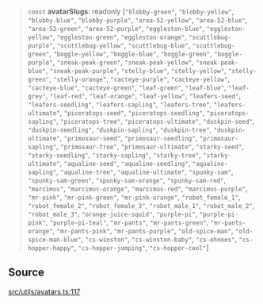 > `const` **avatarSlugs**: readonly [`"blobby-green"`, `"blobby-yellow"`, `"blobby-blue"`, `"blobby-purple"`, `"area-52-yellow"`, `"area-52-blue"`, `"area-52-green"`, `"area-52-purple"`, `"eggleston-blue"`, `"eggleston-yellow"`, `"eggleston-green"`, `"eggleston-orange"`, `"scuttlebug-purple"`, `"scuttlebug-yellow"`, `"scuttlebug-blue"`, `"scuttlebug-green"`, `"boggle-yellow"`, `"boggle-blue"`, `"boggle-green"`, `"boggle-purple"`, `"sneak-peak-green"`, `"sneak-peak-yellow"`, `"sneak-peak-blue"`, `"sneak-peak-purple"`, `"stelly-blue"`, `"stelly-yellow"`, `"stelly-green"`, `"stelly-orange"`, `"cacteye-purple"`, `"cacteye-yellow"`, `"cacteye-blue"`, `"cacteye-green"`, `"leaf-green"`, `"leaf-blue"`, `"leaf-grey"`, `"leaf-red"`, `"leaf-orange"`, `"leaf-yellow"`, `"leafers-seed"`, `"leafers-seedling"`, `"leafers-sapling"`, `"leafers-tree"`, `"leafers-ultimate"`, `"piceratops-seed"`, `"piceratops-seedling"`, `"piceratops-sapling"`, `"piceratops-tree"`, `"piceratops-ultimate"`, `"duskpin-seed"`, `"duskpin-seedling"`, `"duskpin-sapling"`, `"duskpin-tree"`, `"duskpin-ultimate"`, `"primosaur-seed"`, `"primosaur-seedling"`, `"primosaur-sapling"`, `"primosaur-tree"`, `"primosaur-ultimate"`, `"starky-seed"`, `"starky-seedling"`, `"starky-sapling"`, `"starky-tree"`, `"starky-ultimate"`, `"aqualine-seed"`, `"aqualine-seedling"`, `"aqualine-sapling"`, `"aqualine-tree"`, `"aqualine-ultimate"`, `"spunky-sam"`, `"spunky-sam-green"`, `"spunky-sam-orange"`, `"spunky-sam-red"`, `"marcimus"`, `"marcimus-orange"`, `"marcimus-red"`, `"marcimus-purple"`, `"mr-pink"`, `"mr-pink-green"`, `"mr-pink-orange"`, `"robot_female_1"`, `"robot_female_2"`, `"robot_female_3"`, `"robot_male_1"`, `"robot_male_2"`, `"robot_male_3"`, `"orange-juice-squid"`, `"purple-pi"`, `"purple-pi-pink"`, `"purple-pi-teal"`, `"mr-pants"`, `"mr-pants-green"`, `"mr-pants-orange"`, `"mr-pants-pink"`, `"mr-pants-purple"`, `"old-spice-man"`, `"old-spice-man-blue"`, `"cs-winston"`, `"cs-winston-baby"`, `"cs-ohnoes"`, `"cs-hopper-happy"`, `"cs-hopper-jumping"`, `"cs-hopper-cool"`]

## Source

[src/utils/avatars.ts:117](https://github.com/bhavjitChauhan/khan-api/blob/214cc6672777162cd3ec638a3ad3a22f7fe37e04/src/utils/avatars.ts#L117)
